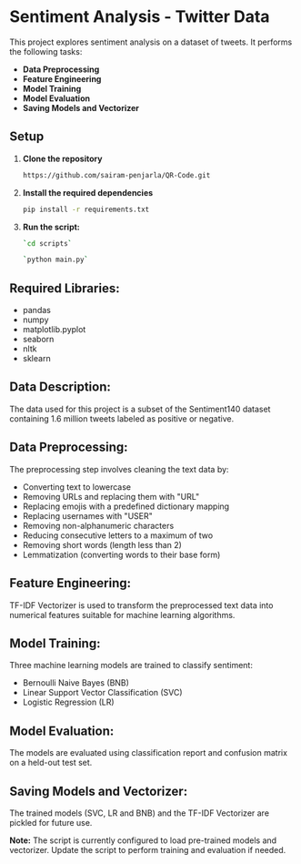 # Sentiment Analysis - Twitter Data

This project explores sentiment analysis on a dataset of tweets. It performs the following tasks:

* **Data Preprocessing**
* **Feature Engineering**
* **Model Training**
* **Model Evaluation**
* **Saving Models and Vectorizer**

## Setup

1. **Clone the repository**
   ```bash
   https://github.com/sairam-penjarla/QR-Code.git
   ```

2. **Install the required dependencies**
   ```bash
   pip install -r requirements.txt
   ```

3. **Run the script:**
    ```bash
    `cd scripts`
    ```
    ```bash
    `python main.py`
    ```

## Required Libraries:

* pandas
* numpy
* matplotlib.pyplot
* seaborn 
* nltk
* sklearn

## Data Description:

The data used for this project is a subset of the Sentiment140 dataset containing 1.6 million tweets labeled as positive or negative.

## Data Preprocessing:

The preprocessing step involves cleaning the text data by:

* Converting text to lowercase
* Removing URLs and replacing them with "URL"
* Replacing emojis with a predefined dictionary mapping
* Replacing usernames with "USER"
* Removing non-alphanumeric characters
* Reducing consecutive letters to a maximum of two
* Removing short words (length less than 2)
* Lemmatization (converting words to their base form)

## Feature Engineering:

TF-IDF Vectorizer is used to transform the preprocessed text data into numerical features suitable for machine learning algorithms.

## Model Training:

Three machine learning models are trained to classify sentiment:

* Bernoulli Naive Bayes (BNB)
* Linear Support Vector Classification (SVC)
* Logistic Regression (LR)

## Model Evaluation:

The models are evaluated using classification report and confusion matrix on a held-out test set.

## Saving Models and Vectorizer:

The trained models (SVC, LR and BNB) and the TF-IDF Vectorizer are pickled for future use.

**Note:** The script is currently configured to load pre-trained models and vectorizer. Update the script to perform training and evaluation if needed.
